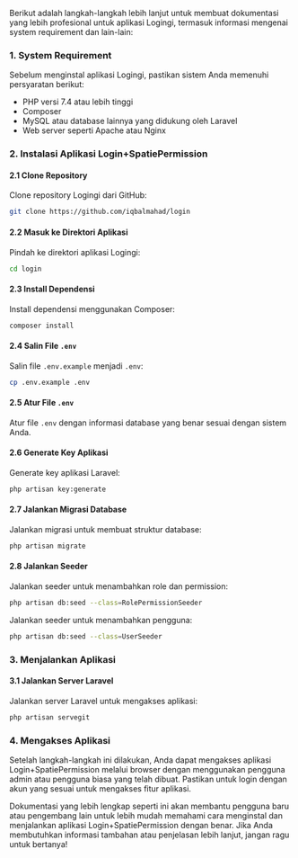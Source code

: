 Berikut adalah langkah-langkah lebih lanjut untuk membuat dokumentasi yang lebih profesional untuk aplikasi Logingi, termasuk informasi mengenai system requirement dan lain-lain:

### 1. System Requirement

Sebelum menginstal aplikasi Logingi, pastikan sistem Anda memenuhi persyaratan berikut:

-   PHP versi 7.4 atau lebih tinggi
-   Composer
-   MySQL atau database lainnya yang didukung oleh Laravel
-   Web server seperti Apache atau Nginx

### 2. Instalasi Aplikasi Login+SpatiePermission

#### 2.1 Clone Repository

Clone repository Logingi dari GitHub:

```bash
git clone https://github.com/iqbalmahad/login
```

#### 2.2 Masuk ke Direktori Aplikasi

Pindah ke direktori aplikasi Logingi:

```bash
cd login
```

#### 2.3 Install Dependensi

Install dependensi menggunakan Composer:

```bash
composer install
```

#### 2.4 Salin File `.env`

Salin file `.env.example` menjadi `.env`:

```bash
cp .env.example .env
```

#### 2.5 Atur File `.env`

Atur file `.env` dengan informasi database yang benar sesuai dengan sistem Anda.

#### 2.6 Generate Key Aplikasi

Generate key aplikasi Laravel:

```bash
php artisan key:generate
```

#### 2.7 Jalankan Migrasi Database

Jalankan migrasi untuk membuat struktur database:

```bash
php artisan migrate
```

#### 2.8 Jalankan Seeder

Jalankan seeder untuk menambahkan role dan permission:

```bash
php artisan db:seed --class=RolePermissionSeeder
```

Jalankan seeder untuk menambahkan pengguna:

```bash
php artisan db:seed --class=UserSeeder
```

### 3. Menjalankan Aplikasi

#### 3.1 Jalankan Server Laravel

Jalankan server Laravel untuk mengakses aplikasi:

```bash
php artisan servegit
```

### 4. Mengakses Aplikasi

Setelah langkah-langkah ini dilakukan, Anda dapat mengakses aplikasi Login+SpatiePermission melalui browser dengan menggunakan pengguna admin atau pengguna biasa yang telah dibuat. Pastikan untuk login dengan akun yang sesuai untuk mengakses fitur aplikasi.

Dokumentasi yang lebih lengkap seperti ini akan membantu pengguna baru atau pengembang lain untuk lebih mudah memahami cara menginstal dan menjalankan aplikasi Login+SpatiePermission dengan benar. Jika Anda membutuhkan informasi tambahan atau penjelasan lebih lanjut, jangan ragu untuk bertanya!
